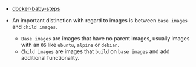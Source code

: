 * [docker-baby-steps](https://github.com/docker/labs/blob/master/beginner/chapters/webapps.md)

* An important distinction with regard to images is between `base images` and `child images`.
    * `Base images` are images that have no parent images, usually images with an `OS` like `ubuntu`, `alpine` or `debian`.
    * `Child images` are images that `build` on `base images` and add additional functionality.
